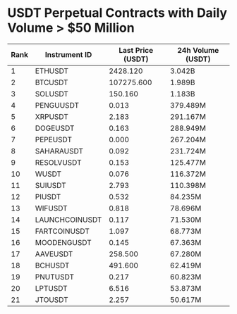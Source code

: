 # USDT Perpetual Contracts with Daily Volume > $50 Million

| Rank | Instrument ID | Last Price (USDT) | 24h Volume (USDT) |
|------|---------------|-------------------|-------------------|
| 1 | ETHUSDT | 2428.120 | 3.042B |
| 2 | BTCUSDT | 107275.600 | 1.989B |
| 3 | SOLUSDT | 150.160 | 1.183B |
| 4 | PENGUUSDT | 0.013 | 379.489M |
| 5 | XRPUSDT | 2.183 | 291.167M |
| 6 | DOGEUSDT | 0.163 | 288.949M |
| 7 | PEPEUSDT | 0.000 | 267.204M |
| 8 | SAHARAUSDT | 0.092 | 231.724M |
| 9 | RESOLVUSDT | 0.153 | 125.477M |
| 10 | WUSDT | 0.076 | 116.372M |
| 11 | SUIUSDT | 2.793 | 110.398M |
| 12 | PIUSDT | 0.532 | 84.235M |
| 13 | WIFUSDT | 0.818 | 78.696M |
| 14 | LAUNCHCOINUSDT | 0.117 | 71.530M |
| 15 | FARTCOINUSDT | 1.097 | 68.773M |
| 16 | MOODENGUSDT | 0.145 | 67.363M |
| 17 | AAVEUSDT | 258.500 | 67.280M |
| 18 | BCHUSDT | 491.600 | 62.419M |
| 19 | PNUTUSDT | 0.217 | 60.823M |
| 20 | LPTUSDT | 6.516 | 53.873M |
| 21 | JTOUSDT | 2.257 | 50.617M |
